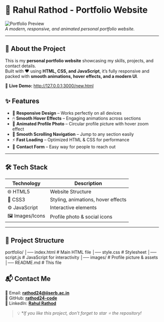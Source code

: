 
# 🌟 Rahul Rathod - Portfolio Website  

![Portfolio Preview](./preview.png)  
*A modern, responsive, and animated personal portfolio website.*  

---

## 🚀 About the Project  
This is my **personal portfolio website** showcasing my skills, projects, and contact details.  
Built with ❤️ using **HTML, CSS, and JavaScript**, it’s fully responsive and packed with **smooth animations, hover effects, and a modern UI**.  

🔗 **Live Demo:** http://127.0.0.1:3000/new.html

## ✨ Features  
- 🎯 **Responsive Design** – Works perfectly on all devices  
- 🖱 **Smooth Hover Effects** – Engaging animations across sections  
- 📸 **Animated Profile Photo** – Circular profile picture with hover zoom effect  
- 📜 **Smooth Scrolling Navigation** – Jump to any section easily  
- ⚡ **Fast Loading** – Optimized HTML & CSS for performance  
- 📩 **Contact Form** – Easy way for people to reach out  

---

## 🛠️ Tech Stack  
| Technology | Description |
|------------|-------------|
| 🌐 HTML5   | Website Structure |
| 🎨 CSS3    | Styling, animations, hover effects |
| ⚙️ JavaScript | Interactive elements |
| 🖼 Images/Icons | Profile photo & social icons |

---

## 📂 Project Structure 

portfolio/
│── index.html       # Main HTML file
│── style.css        # Stylesheet
│── script.js        # JavaScript for interactivity
│── images/          # Profile picture & assets
│── README.md        # This file

## 📬 Contact Me  
📧 Email: **rathod24@iiserb.ac.in**  
🐙 GitHub: [**rathod24-code**](https://github.com/rathod24-code)  
💼 LinkedIn: [**Rahul Rathod**](linkedin.com/in/rahul-ratthod77)  

> 💡 **If you like this project, don’t forget to star ⭐ the repository!*  



